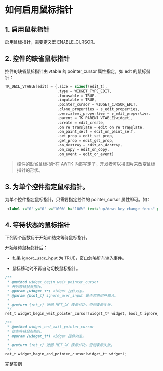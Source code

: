 # 如何启用鼠标指针

## 1. 启用鼠标指针

启用鼠标指针，需要定义宏 ENABLE\_CURSOR。

## 2. 控件的缺省鼠标指针

控件的缺省鼠标指针由 vtable 的 pointer_cursor 属性指定。如 edit 的鼠标指针：

```c
TK_DECL_VTABLE(edit) = {.size = sizeof(edit_t),
                        .type = WIDGET_TYPE_EDIT,
                        .focusable = TRUE,
                        .inputable = TRUE,
                        .pointer_cursor = WIDGET_CURSOR_EDIT,
                        .clone_properties = s_edit_properties,
                        .persistent_properties = s_edit_properties,
                        .parent = TK_PARENT_VTABLE(widget),
                        .create = edit_create,
                        .on_re_translate = edit_on_re_translate,
                        .on_paint_self = edit_on_paint_self,
                        .set_prop = edit_set_prop,
                        .get_prop = edit_get_prop,
                        .on_destroy = edit_on_destroy,
                        .on_copy = edit_on_copy,
                        .on_event = edit_on_event}
```

> 控件的缺省鼠标指针在 AWTK 内部写定了，开发者可以换图片来改变鼠标指针的形状。

## 3. 为单个控件指定鼠标指针。

为单个控件指定鼠标指针，只需要指定控件的 pointer_cursor 属性即可。如：

```xml
 <label x="0" y="0" w="100%" h="100%" text="up/down key change focus" pointer_cursor="cursor_hand"/>
 ```
 

## 4. 等待状态的鼠标指针

下列两个函数用于开始和结束等待鼠标指针。

开始等待鼠标指针后：

* 如果 ignore\_user\_input 为 TRUE，窗口忽略所有输入事件。

* 鼠标移动时不再自动切换鼠标指针。

```c
/**
 * @method widget_begin_wait_pointer_cursor
 * 开始等待鼠标指针。
 * @param {widget_t*} widget 控件对象。
 * @param {bool_t} ignore_user_input 是否忽略用户输入。
 *
 * @return {ret_t} 返回 RET_OK 表示成功，否则表示失败。
 */
ret_t widget_begin_wait_pointer_cursor(widget_t* widget, bool_t ignore_user_input);

/**
 * @method widget_end_wait_pointer_cursor
 * 结束等待鼠标指针。
 * @param {widget_t*} widget 控件对象。
 *
 * @return {ret_t} 返回 RET_OK 表示成功，否则表示失败。
 */
ret_t widget_begin_end_pointer_cursor(widget_t* widget);
```

[完整实例](https://github.com/zlgopen/awtk-c-demos/blob/master/demos/wait_cursor.c)

